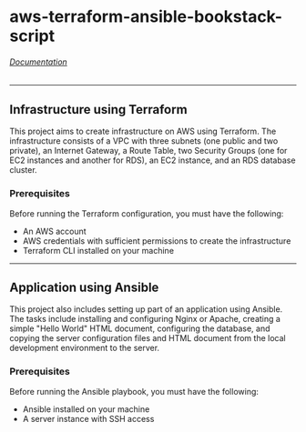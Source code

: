 # aws-terraform-ansible-bookstack-script
###### [Documentation](https://docs.google.com/document/d/10svFtEWZuTkrUooxrhUX1qUXqv7nC3ghG345ZXahjl0/edit?usp=sharing "Documentation")
------------

## Infrastructure using Terraform
This project aims to create infrastructure on AWS using Terraform. The infrastructure consists of a VPC with three subnets (one public and two private), an Internet Gateway, a Route Table, two Security Groups (one for EC2 instances and another for RDS), an EC2 instance, and an RDS database cluster.

### Prerequisites
Before running the Terraform configuration, you must have the following:

- An AWS account
- AWS credentials with sufficient permissions to create the infrastructure
- Terraform CLI installed on your machine

------------

## Application using Ansible
This project also includes setting up part of an application using Ansible. The tasks include installing and configuring Nginx or Apache, creating a simple "Hello World" HTML document, configuring the database, and copying the server configuration files and HTML document from the local development environment to the server.

### Prerequisites
Before running the Ansible playbook, you must have the following:

- Ansible installed on your machine
- A server instance with SSH access

